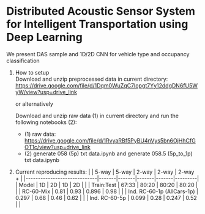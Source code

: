 # Distributed Acoustic Sensor System for Intelligent Transportation using Deep Learning
We present DAS sample and 1D/2D CNN for vehicle type and occupancy classification

1. How to setup <br>
   Download and unzip preprocessed data in current directory: https://drive.google.com/file/d/1Dqm0WuZqC7Iopgt7Yy12ddgDN6fU5WyW/view?usp=drive_link <br>

   or alternatively <br>

   Download and unzip raw data (1) in current directory and run the following notebooks (2):<br>
   * (1) raw data: https://drive.google.com/file/d/1RvyaRBf5PyBU4nVys5bn6OjHhCfGOT1c/view?usp=drive_link<br>
   * (2) generate 058 (5p) txt data.ipynb and generate 058.5 (5p_to_1p) txt data.ipynb

2. Current reproducing results:
   |                             | 5-way | 5-way | 2-way | 2-way | 2-way + |
   |-----------------------------|-------|-------|-------|-------|---------|
   | Model                       | 1D    | 2D    | 1D    | 2D    |         |
   | Train:Test                  | 67:33 | 80:20 | 80:20 | 80:20 |         |
   | RC-60-Mix                   | 0.81  | 0.93  | 0.896 | 0.98  |         |
   | Ind. RC-60-1p  (AllCars-1p) | 0.297 | 0.68  | 0.46  | 0.62  |         |
   | Ind. RC-60-5p               | 0.099 | 0.28  | 0.247 | 0.52  |         |
